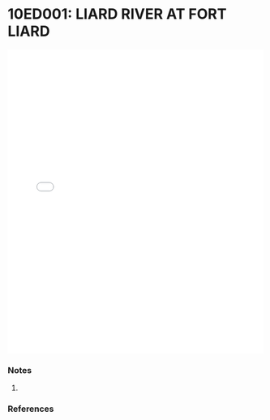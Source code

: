 # 10ED001: LIARD RIVER AT FORT LIARD

<iframe src="/distribution_estimation/_static/stations/10ED001_fdc.html" width="100%" height="600" frameborder="0"></iframe>

### Notes
1. 

### References

